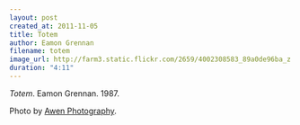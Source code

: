 ```yaml
---
layout: post
created_at: 2011-11-05
title: Totem
author: Eamon Grennan
filename: totem
image_url: http://farm3.static.flickr.com/2659/4002308583_89a0de96ba_z.jpg
duration: "4:11"
---
```


_Totem_.  Eamon Grennan.  1987.

Photo by [Awen Photography](http://www.awen-photography.com/).

